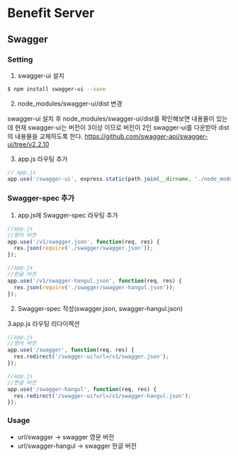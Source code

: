# Benefit Server

## Swagger

### Setting

1. swagger-ui 설치

```bash
$ npm install swagger-ui --save
```

2. node_modules/swagger-ui/dist 변경

swagger-ui 설치 후 node_modules/swagger-ui/dist를 확인해보면 내용물이 있는데 현재 swagger-ui는 버전이 3이상
이므로 버전이 2인 swagger-ui를 다운받아 dist의 내용물을 교체하도록 한다.
https://github.com/swagger-api/swagger-ui/tree/v2.2.10 

3. app.js 라우팅 추가

```javascript
// app.js
app.use('/swagger-ui', express.static(path.join(__dirname, './node_modules/swagger-ui/dist')));
```

### Swagger-spec 추가

1. app.js에 Swagger-spec 라우팅 추가

```javascript
//app.js
//영어 버전
app.use('/v1/swagger.json', function(req, res) {
  res.json(require('./swagger/swagger.json'));
});
```

```javascript
//app.js
//한글 버전
app.use('/v1/swagger-hangul.json', function(req, res) {
  res.json(require('./swagger/swagger-hangul.json'));
});
```

2. Swagger-spec 작성(swagger.json, swagger-hangul.json)

3.app.js 라우팅 리다이렉션

```javascript
//app.js
//영어 버전
app.use('/swagger', function(req, res) {
  res.redirect('/swagger-ui?url=/v1/swagger.json');
});
```

```javascript
//app.js
//한글 버전
app.use('/swagger-hangul', function(req, res) {
  res.redirect('/swagger-ui?url=/v1/swagger-hangul.json');
});
```

### Usage

* url/swagger -> swagger 영문 버전
* url/swagger-hangul -> swagger 한글 버전